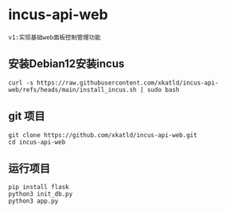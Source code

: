 # incus-api-web

~~~
v1:实现基础web面板控制管理功能
~~~

## 安装Debian12安装incus
~~~
curl -s https://raw.githubusercontent.com/xkatld/incus-api-web/refs/heads/main/install_incus.sh | sudo bash
~~~

## git 项目
~~~
git clone https://github.com/xkatld/incus-api-web.git
cd incus-api-web
~~~

## 运行项目
~~~
pip install flask
python3 init_db.py
python3 app.py
~~~
